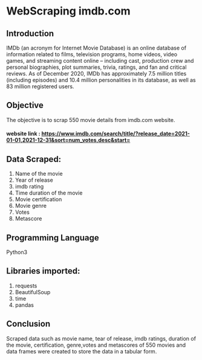 # WebScraping imdb.com
## Introduction
  IMDb (an acronym for Internet Movie Database) is an online database of information related to films, television programs, home videos, video games, and streaming content online – including cast, production crew and personal biographies, plot summaries, trivia, ratings, and fan and critical reviews. As of December 2020, IMDb has approximately 7.5 million titles (including episodes) and 10.4 million personalities in its database, as well as 83 million registered users.

## Objective
  The objective is to scrap 550 movie details from imdb.com website.
 
 #### website link : https://www.imdb.com/search/title/?release_date=2021-01-01,2021-12-31&sort=num_votes,desc&start=
 
## Data Scraped:

1. Name of the movie
2. Year of release
3. imdb rating
4. Time duration of the movie
5. Movie certification
6. Movie genre
7. Votes
8. Metascore

## Programming Language 
Python3

## Libraries imported:

1. requests
2. BeautifulSoup
3. time
4. pandas

## Conclusion
  Scraped data such as movie name, tear of release, imdb ratings, duration of the movie, certification, genre,votes and metascores of 550 movies and data frames were created to store the data in a tabular form. 

